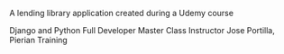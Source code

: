 A lending library application created during a 
Udemy course 

Django and Python Full Developer Master Class
Instructor Jose Portilla, Pierian Training